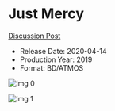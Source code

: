 # Just Mercy

[Discussion Post](https://www.avsforum.com/threads/bass-eq-for-filtered-movies.2995212/post-59447794)

* Release Date: 2020-04-14
* Production Year: 2019
* Format: BD/ATMOS

![img 0](https://i.imgur.com/MCWJHQu.jpg)

![img 1](https://i.imgur.com/yadPXWW.png)

